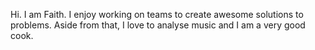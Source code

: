 

Hi. I am Faith. I enjoy working on teams to create awesome solutions to problems. Aside from that, I love to analyse music and I am a very good cook.
